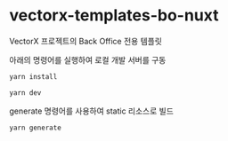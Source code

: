 # vectorx-templates-bo-nuxt
VectorX 프로젝트의 Back Office 전용 템플릿

아래의 명령어를 실행하여 로컬 개발 서버를 구동
```bash
yarn install

yarn dev
```

generate 명령어를 사용하여 static 리소스로 빌드
```
yarn generate
```
